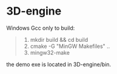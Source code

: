 # 3D-engine

Windows Gcc only to build:

>1. mkdir build && cd build
>2. cmake -G "MinGW Makefiles" ..
>3. mingw32-make

the demo exe is located in 3D-engine/bin.
